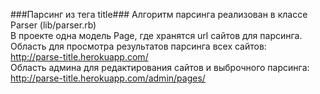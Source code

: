 ###Парсинг из тега title###
Алгоритм парсинга реализован в классе Parser (lib/parser.rb)
<br />
В проекте одна модель Page, где хранятся url сайтов для парсинга.
<br />
Область для просмотра результатов парсинга всех сайтов:
<br />
http://parse-title.herokuapp.com/
<br />
Область админа для редактирования сайтов и выброчного парсинга: 
<br />
http://parse-title.herokuapp.com/admin/pages/
<br />
